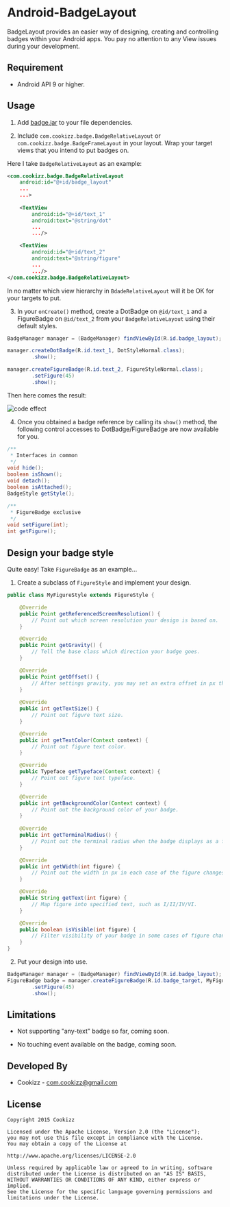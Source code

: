 # Android-BadgeLayout
BadgeLayout provides an easier way of designing, creating and controlling badges within your Android apps. You pay no attention to any View issues during your development.

## Requirement
  
- Android API 9 or higher.
  
## Usage

  1. Add [badge.jar](https://github.com/Cookizz/Android-BadgeLayout/blob/master/release/badge.jar) to your file dependencies.

  2. Include `com.cookizz.badge.BadgeRelativeLayout` or `com.cookizz.badge.BadgeFrameLayout` in your layout. Wrap your target views that you intend to put badges on.

  Here I take `BadgeRelativeLayout` as an example:

```xml
<com.cookizz.badge.BadgeRelativeLayout
    android:id="@+id/badge_layout"
    ...
    ...>
    
    <TextView
        android:id="@+id/text_1"
        android:text="@string/dot"
        ...
        .../>

    <TextView
        android:id="@+id/text_2"
        android:text="@string/figure"
        ...
        .../>
</com.cookizz.badge.BadgeRelativeLayout>
```

  In no matter which view hierarchy in `BdadeRelativeLayout` will it be OK for your targets to put.

  3. In your `onCreate()` method, create a DotBadge on `@id/text_1` and a FigureBadge on `@id/text_2` from your `BadgeRelativeLayout` using their default styles.

```java
BadgeManager manager = (BadgeManager) findViewById(R.id.badge_layout);

manager.createDotBadge(R.id.text_1, DotStyleNormal.class);
        .show();

manager.createFigureBadge(R.id.text_2, FigureStyleNormal.class);
        .setFigure(45)
        .show();
```

  Then here comes the result: 
  
  ![code effect](http://7xawtr.com1.z0.glb.clouddn.com/dot_and_figure_badge.png)
  
  4. Once you obtained a badge reference by calling its `show()` method, the following control accesses to DotBadge/FigureBadge are now available for you.

```java
/**
 * Interfaces in common
 */
void hide();
boolean isShown();
void detach();
boolean isAttached();
BadgeStyle getStyle();

/**
 * FigureBadge exclusive
 */
void setFigure(int);
int getFigure();
```

## Design your badge style
  Quite easy! Take `FigureBadge` as an example...
  
  1. Create a subclass of `FigureStyle` and implement your design.
  
```java
public class MyFigureStyle extends FigureStyle {

    @Override
    public Point getReferencedScreenResolution() {
        // Point out which screen resolution your design is based on.
    }

    @Override
    public Point getGravity() {
        // Tell the base class which direction your badge goes.
    }

    @Override
    public Point getOffset() {
        // After settings gravity, you may set an extra offset in px the badge will go.
    }
    
    @Override
    public int getTextSize() {
        // Point out figure text size.
    }

    @Override
    public int getTextColor(Context context) {
        // Point out figure text color.
    }

    @Override
    public Typeface getTypeface(Context context) {
        // Point out figure text typeface.
    }

    @Override
    public int getBackgroundColor(Context context) {
        // Point out the background color of your badge.
    }
    
    @Override
    public int getTerminalRadius() {
        // Point out the terminal radius when the badge displays as a fully round rect.
    }

    @Override
    public int getWidth(int figure) {
        // Point out the width in px in each case of the figure changes.
    }

    @Override
    public String getText(int figure) {
        // Map figure into specified text, such as I/II/IV/VI.
    }

    @Override
    public boolean isVisible(int figure) {
        // Filter visibility of your badge in some cases of figure changes.
    }
}
```
    
  2. Put your design into use.

```java
BadgeManager manager = (BadgeManager) findViewById(R.id.badge_layout);
FigureBadge badge = manager.createFigureBadge(R.id.badge_target, MyFigureStyle.class)
        .setFigure(45)
        .show();
```

## Limitations
  
  * Not supporting "any-text" badge so far, coming soon.
  
  * No touching event available on the badge, coming soon.
  
## Developed By

  * Cookizz - <com.cookizz@gmail.com>

## License

    Copyright 2015 Cookizz

    Licensed under the Apache License, Version 2.0 (the "License");
    you may not use this file except in compliance with the License.
    You may obtain a copy of the License at

    http://www.apache.org/licenses/LICENSE-2.0

    Unless required by applicable law or agreed to in writing, software
    distributed under the License is distributed on an "AS IS" BASIS,
    WITHOUT WARRANTIES OR CONDITIONS OF ANY KIND, either express or implied.
    See the License for the specific language governing permissions and
    limitations under the License.
